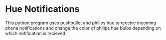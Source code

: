 # Hue Notifications
This python program uses pushbullet and philips hue to receive incoming phone notifications and change the color of philips hue bulbs depending on which notification is recieved.
